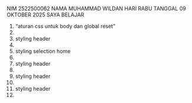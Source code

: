 NIM 2522500062
NAMA MUHAMMAD WILDAN 
HARI RABU TANGGAL 09 OKTOBER 2025 SAYA BELAJAR<ol>
<li>“aturan css untuk body dan global reset”<li>
<li>styling header <li>
<li>styling selection home <li>
<li>styling header <li>
<li>styling header <li>
<li>styling header <li>